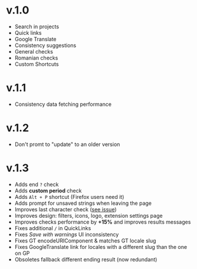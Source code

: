 # v.1.0
  * Search in projects
  * Quick links
  * Google Translate
  * Consistency suggestions
  * General checks
  * Romanian checks
  * Custom Shortcuts

# v.1.1
* Consistency data fetching performance 

# v.1.2
* Don't promt to "update" to an older version

# v.1.3
* Adds end `?` check
* Adds **custom period** check
* Adds `Alt + P` shortcut (Firefox users need it)
* Adds prompt for unsaved strings when leaving the page
* Improves last character check ([see issue](https://github.com/vlad-timotei/wpgp-tools/issues/1#issuecomment-843997677))
* Improves design: filters, icons, logo, extension settings page 
* Improves checks performance by **+15%** and improves results messages
* Fixes additional `/` in QuickLinks
* Fixes *Save with warnings* UI inconsistency
* Fixes GT encodeURIComponent & matches GT locale slug
* Fixes GoogleTranslate link for locales with a different slug than the one on GP
* Obsoletes fallback different ending result (now redundant)